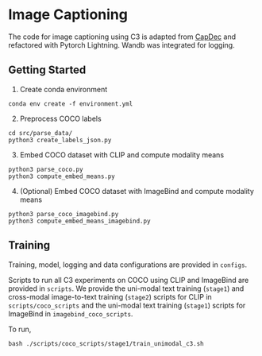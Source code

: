 # Image Captioning
The code for image captioning using C3 is adapted from [CapDec](https://github.com/DavidHuji/CapDec) and refactored with Pytorch Lightning. Wandb was integrated for logging.

## Getting Started
1. Create conda environment
```
conda env create -f environment.yml
```

2. Preprocess COCO labels
```
cd src/parse_data/
python3 create_labels_json.py
```

3. Embed COCO dataset with CLIP and compute modality means
```
python3 parse_coco.py
python3 compute_embed_means.py
```

4. (Optional) Embed COCO dataset with ImageBind and compute modality means
```
python3 parse_coco_imagebind.py
python3 compute_embed_means_imagebind.py
```

## Training

Training, model, logging and data configurations are provided in `configs`. 

Scripts to run all C3 experiments on COCO using CLIP and ImageBind are provided in `scripts`. We provide the uni-modal text training (`stage1`) and cross-modal image-to-text training (`stage2`) scripts for CLIP in `scripts/coco_scripts` and the uni-modal text training (`stage1`) scripts for ImageBind in `imagebind_coco_scripts`.

To run,
```
bash ./scripts/coco_scripts/stage1/train_unimodal_c3.sh
```